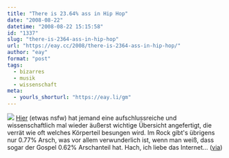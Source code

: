 ```yaml
---
title: "There is 23.64% ass in Hip Hop"
date: "2008-08-22"
datetime: "2008-08-22 15:15:58"
id: "1337"
slug: "there-is-2364-ass-in-hip-hop"
url: "https://eay.cc/2008/there-is-2364-ass-in-hip-hop/"
author: "eay"
format: "post"
tags:
  - bizarres
  - musik
  - wissenschaft
meta:
  - yourls_shorturl: "https://eay.li/gm"
---
```


![](/uploads/2008/bodymusic.jpg) [Hier](http://www.fleshmap.com/listen/music.html) (etwas nsfw) hat jemand eine aufschlussreiche und wissenschaftlich mal wieder äußerst wichtige Übersicht angefertigt, die verrät wie oft welches Körperteil besungen wird. Im Rock gibt's übrigens nur 0.77% Arsch, was vor allem verwunderlich ist, wenn man weiß, dass sogar der Gospel 0.62% Arschanteil hat. Hach, ich liebe das Internet... ([via](http://waxy.org/links/))
